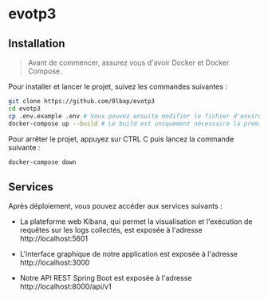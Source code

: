 # evotp3

## Installation

> Avant de commencer, assurez vous d'avoir Docker et Docker Compose.

Pour installer et lancer le projet, suivez les commandes suivantes :

```bash
git clone https://github.com/0lbap/evotp3
cd evotp3
cp .env.example .env # Vous pouvez ensuite modifier le fichier d'environnement
docker-compose up --build # Le build est uniquement nécessaire la première fois
```

Pour arrêter le projet, appuyez sur CTRL C puis lancez la commande suivante :

```bash
docker-compose down
```

## Services

Après déploiement, vous pouvez accéder aux services suivants :

- La plateforme web Kibana, qui permet la visualisation et l'exécution de requêtes sur les logs collectés, est exposée à l'adresse http://localhost:5601

- L'interface graphique de notre application est exposée à l'adresse http://localhost:3000

- Notre API REST Spring Boot est exposée à l'adresse http://localhost:8000/api/v1
